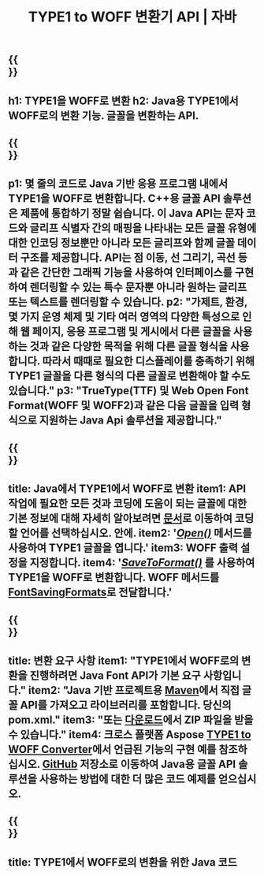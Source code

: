 ﻿---
translation: true
template: /_templates/conversion-child-java.md
title: TYPE1 to WOFF 변환기 API | 자바
description: Windows 및 Linux에서 Java API를 사용하여 TYPE1을 WOFF로 변환합니다. 이 기본 TYPE1에서 WOFF 글꼴 변환 기능을 자체 솔루션에 통합하십시오.
keywords: type1에서 woff 자바 API로, type12woff 자바 솔루션으로, type1에서 woff 자바로
url: /java/conversion/type1-to-woff/
family: font
platformtag: java
feature: conversion
otherformats: TTF WOFF2
---


{{<section banner>}}
---
h1: TYPE1을 WOFF로 변환
h2: Java용 TYPE1에서 WOFF로의 변환 기능. 글꼴을 변환하는 API.
---

{{<section overview>}}
---
p1: 몇 줄의 코드로 Java 기반 응용 프로그램 내에서 TYPE1을 WOFF로 변환합니다. С++용 글꼴 API 솔루션은 제품에 통합하기 정말 쉽습니다. 이 Java API는 문자 코드와 글리프 식별자 간의 매핑을 나타내는 모든 글꼴 유형에 대한 인코딩 정보뿐만 아니라 모든 글리프와 함께 글꼴 데이터 구조를 제공합니다. API는 점 이동, 선 그리기, 곡선 등과 같은 간단한 그래픽 기능을 사용하여 인터페이스를 구현하여 렌더링할 수 있는 특수 문자뿐 아니라 원하는 글리프 또는 텍스트를 렌더링할 수 있습니다.
p2: "가제트, 환경, 몇 가지 운영 체제 및 기타 여러 영역의 다양한 특성으로 인해 웹 페이지, 응용 프로그램 및 게시에서 다른 글꼴을 사용하는 것과 같은 다양한 목적을 위해 다른 글꼴 형식을 사용합니다. 따라서 때때로 필요한 디스플레이를 충족하기 위해 TYPE1 글꼴을 다른 형식의 다른 글꼴로 변환해야 할 수도 있습니다."
p3: "TrueType(TTF) 및 Web Open Font Format(WOFF 및 WOFF2)과 같은 다음 글꼴을 입력 형식으로 지원하는 Java Api 솔루션을 제공합니다."
---

{{<section feature1>}}
---
title: Java에서 TYPE1에서 WOFF로 변환
item1: API 작업에 필요한 모든 것과 코딩에 도움이 되는 글꼴에 대한 기본 정보에 대해 자세히 알아보려면 [문서](https://docs.aspose.com/font/)로 이동하여 코딩할 언어를 선택하십시오. 안에.
item2: '[*Open()*](https://reference.aspose.com/font/java/com.aspose.font/Font#open-com.aspose.font.FontDefinition-) 메서드를 사용하여 TYPE1 글꼴을 엽니다.'
item3: WOFF 출력 설정을 지정합니다.
item4: '[*SaveToFormat()*](https://reference.aspose.com/font/java/com.aspose.font/Font#saveToFormat-java.io.OutputStream-com.aspose.font.FontSavingFormats-) 를 사용하여 TYPE1을 WOFF로 변환합니다.  WOFF 메서드를 [FontSavingFormats](https://reference.aspose.com/font/java/com.aspose.font/FontSavingFormats)로 전달합니다.'
---

{{<section feature2>}}
---
title: 변환 요구 사항
item1: "TYPE1에서 WOFF로의 변환을 진행하려면 Java Font API가 기본 요구 사항입니다."
item2: "Java 기반 프로젝트용 [Maven](https://repository.aspose.com/webapp/#/artifacts/browse/tree/General/repo/com/aspose/aspose-font)에서 직접 글꼴 API를 가져오고 라이브러리를 포함합니다. 당신의 pom.xml."
item3: "또는 [다운로드](https://releases.aspose.com/font/java/)에서 ZIP 파일을 받을 수 있습니다."
item4: 크로스 플랫폼 Aspose [TYPE1 to WOFF Converter](https://products.aspose.app/font/conversion/type1-to-woff)에서 언급된 기능의 구현 예를 참조하십시오. [GitHub](https://github.com/aspose-font/Aspose.Font-Documentation/tree/master/java-examples) 저장소로 이동하여 Java용 글꼴 API 솔루션을 사용하는 방법에 대한 더 많은 코드 예제를 얻으십시오.
---

{{<section codeexample>}}
---
title: TYPE1에서 WOFF로의 변환을 위한 Java 코드
---
